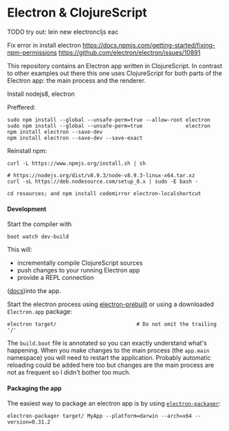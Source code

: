 # Electron & ClojureScript

TODO try out: lein new electroncljs eac

Fix error in install electron
https://docs.npmjs.com/getting-started/fixing-npm-permissions
https://github.com/electron/electron/issues/10891

This repository contains an Electron app written in ClojureScript. In
contrast to other examples out there this one uses ClojureScript for
both parts of the Electron app: the main process and the renderer.

Install nodejs8, electron

Preffered:
```
sudo npm install --global --unsafe-perm=true --allow-root electron
sudo npm install --global --unsafe-perm=true              electron
npm install electron --save-dev
npm install electron --save-dev --save-exact
```

Reinstall npm:
```
curl -L https://www.npmjs.org/install.sh | sh
```

```
# https://nodejs.org/dist/v8.9.3/node-v8.9.3-linux-x64.tar.xz
curl -sL https://deb.nodesource.com/setup_8.x | sudo -E bash -
```
```
cd resources; and npm install codemirror electron-localshortcut
```

#### Development

Start the compiler with
```
boot watch dev-build
```
This will:
* incrementally compile ClojureScript sources
* push changes to your running Electron app
* provide a REPL connection

([docs](https://github.com/adzerk-oss/boot-cljs-repl))into the app.

Start the electron process using
[electron-prebuilt](https://github.com/mafintosh/electron-prebuilt) or
using a downloaded `Electron.app` package:

```
electron target/                          # Do not omit the trailing '/'
```

The `build.boot` file is annotated so you can exactly understand
what's happening. When you make changes to the main process (the
`app.main` namespace) you will need to restart the
application. Probably automatic reloading could be added here too but
changes are the main process are not as frequent so I didn't bother
too much.

#### Packaging the app

The easiest way to package an electron app is by using
[`electron-packager`](https://github.com/maxogden/electron-packager):

```
electron-packager target/ MyApp --platform=darwin --arch=x64 --version=0.31.2
```

